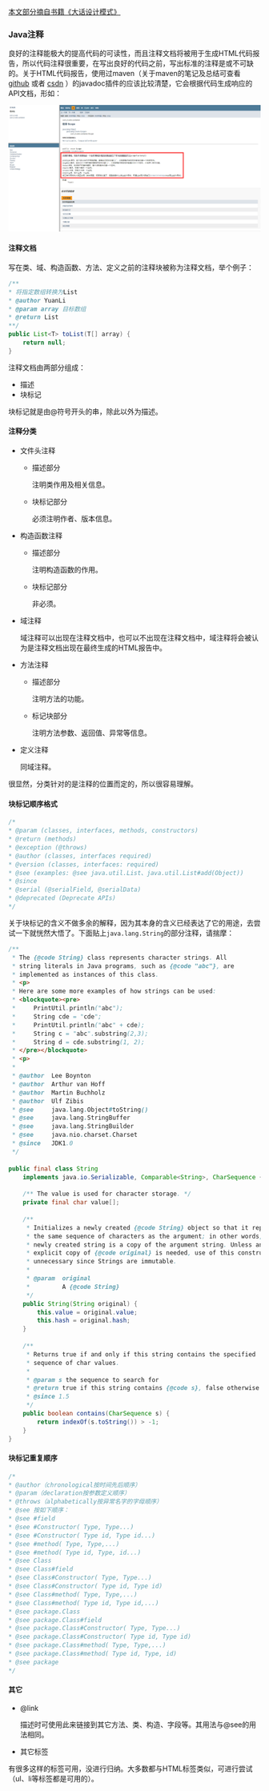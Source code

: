 [本文部分摘自书籍《大话设计模式》](https://www.amazon.cn/dp/B00YXHUF10/ref=sr_1_4?s=books&ie=UTF8&qid=1525329136&sr=1-4&keywords=%E5%A4%A7%E8%AF%9D%E8%AE%BE%E8%AE%A1%E6%A8%A1%E5%BC%8F)  

### Java注释  

良好的注释能极大的提高代码的可读性，而且注释文档将被用于生成HTML代码报告，所以代码注释很重要，在写出良好的代码之前，写出标准的注释是或不可缺的。关于HTML代码报告，使用过maven（关于maven的笔记及总结可查看 [github](https://github.com/YuanLicc/maven-notes) 或者 [csdn](https://blog.csdn.net/b_boy_hong10/article/category/7533538) ）的javadoc插件的应该比较清楚，它会根据代码生成响应的API文档，形如：

![Alt](../images/java-report.png)  

#### 注释文档

写在类、域、构造函数、方法、定义之前的注释块被称为注释文档，举个例子：

```java
/**
* 将指定数组转换为List
* @author YuanLi
* @param array 目标数组
* @return List
**/
public List<T> toList(T[] array) {
    return null;
}
```

注释文档由两部分组成：

- 描述    
- 块标记  

块标记就是由@符号开头的串，除此以外为描述。  

#### 注释分类

- 文件头注释  

  - 描述部分

    注明类作用及相关信息。  

  - 块标记部分  

    必须注明作者、版本信息。  

- 构造函数注释  

  - 描述部分  

    注明构造函数的作用。  

  - 块标记部分  

    非必须。  

- 域注释  

  域注释可以出现在注释文档中，也可以不出现在注释文档中，域注释将会被认为是注释文档出现在最终生成的HTML报告中。

- 方法注释  

  - 描述部分  

    注明方法的功能。  

  - 标记块部分  

    注明方法参数、返回值、异常等信息。

- 定义注释  

  同域注释。

很显然，分类针对的是注释的位置而定的，所以很容易理解。  

#### 块标记顺序格式  

``` java
/*
* @param (classes, interfaces, methods, constructors) 
* @return (methods)
* @exception (@throws) 
* @author (classes, interfaces required) 
* @version (classes, interfaces: required) 
* @see (examples: @see java.util.List、java.util.List#add(Object))
* @since 
* @serial (@serialField, @serialData) 
* @deprecated (Deprecate APIs)
*/
```

关于块标记的含义不做多余的解释，因为其本身的含义已经表达了它的用途，去尝试一下就恍然大悟了。下面贴上`java.lang.String`的部分注释，请揣摩：

```java
/**
 * The {@code String} class represents character strings. All
 * string literals in Java programs, such as {@code "abc"}, are
 * implemented as instances of this class.
 * <p>
 * Here are some more examples of how strings can be used:
 * <blockquote><pre>
 *     PrintUtil.println("abc");
 *     String cde = "cde";
 *     PrintUtil.println("abc" + cde);
 *     String c = "abc".substring(2,3);
 *     String d = cde.substring(1, 2);
 * </pre></blockquote>
 * <p>
 *
 * @author  Lee Boynton
 * @author  Arthur van Hoff
 * @author  Martin Buchholz
 * @author  Ulf Zibis
 * @see     java.lang.Object#toString()
 * @see     java.lang.StringBuffer
 * @see     java.lang.StringBuilder
 * @see     java.nio.charset.Charset
 * @since   JDK1.0
 */

public final class String
    implements java.io.Serializable, Comparable<String>, CharSequence {
    
    /** The value is used for character storage. */
    private final char value[];
    
    /**
     * Initializes a newly created {@code String} object so that it represents
     * the same sequence of characters as the argument; in other words, the
     * newly created string is a copy of the argument string. Unless an
     * explicit copy of {@code original} is needed, use of this constructor is
     * unnecessary since Strings are immutable.
     *
     * @param  original
     *         A {@code String}
     */
    public String(String original) {
        this.value = original.value;
        this.hash = original.hash;
    }
    
    /**
     * Returns true if and only if this string contains the specified
     * sequence of char values.
     *
     * @param s the sequence to search for
     * @return true if this string contains {@code s}, false otherwise
     * @since 1.5
     */
    public boolean contains(CharSequence s) {
        return indexOf(s.toString()) > -1;
    }
}
```

#### 块标记重复顺序

``` java
/*
* @author（chronological按时间先后顺序） 
* @param（declaration按参数定义顺序） 
* @throws（alphabetically按异常名字的字母顺序） 
* @see 按如下顺序： 
* @see #field
* @see #Constructor( Type, Type...) 
* @see #Constructor( Type id, Type id...) 
* @see #method( Type, Type,...) 
* @see #method( Type id, Type, id...) 
* @see Class 
* @see Class#field 
* @see Class#Constructor( Type, Type...) 
* @see Class#Constructor( Type id, Type id)
* @see Class#method( Type, Type,...) 
* @see Class#method( Type id, Type id,...) 
* @see package.Class 
* @see package.Class#field 
* @see package.Class#Constructor( Type, Type...) 
* @see package.Class#Constructor( Type id, Type id)
* @see package.Class#method( Type, Type,...) 
* @see package.Class#method( Type id, Type, id) 
* @see package
*/
```

#### 其它

- @link  

  描述时可使用此来链接到其它方法、类、构造、字段等。其用法与@see的用法相同。 

-  其它标签  

  有很多这样的标签可用，没进行归纳。大多数都与HTML标签类似，可进行尝试（ul、li等标签都是可用的）。

  